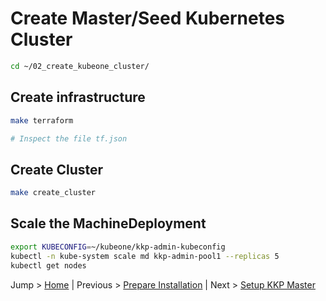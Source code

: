 # Create Master/Seed Kubernetes Cluster

```bash
cd ~/02_create_kubeone_cluster/
```

## Create infrastructure

```bash
make terraform

# Inspect the file tf.json
```

## Create Cluster

```bash
make create_cluster
```

## Scale the MachineDeployment

```bash
export KUBECONFIG=~/kubeone/kkp-admin-kubeconfig
kubectl -n kube-system scale md kkp-admin-pool1 --replicas 5
kubectl get nodes
```

Jump > [Home](../README.md) | Previous > [Prepare Installation](../01_prepare/README.md) | Next > [Setup KKP Master](../03_setup_kkp_master/README.md)
